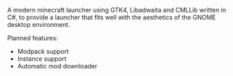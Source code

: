 A modern minecraft launcher using GTK4, Libadwaita and CMLLib written in C#, to provide a launcher that fits well with the aesthetics of the GNOME desktop environment.

Planned features:
- Modpack support
- Instance support
- Automatic mod downloader
